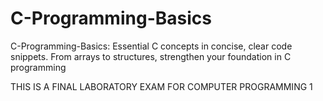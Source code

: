 # C-Programming-Basics
C-Programming-Basics: Essential C concepts in concise, clear code snippets. From arrays to structures, strengthen your foundation in C programming

THIS IS A FINAL LABORATORY EXAM FOR COMPUTER PROGRAMMING 1
